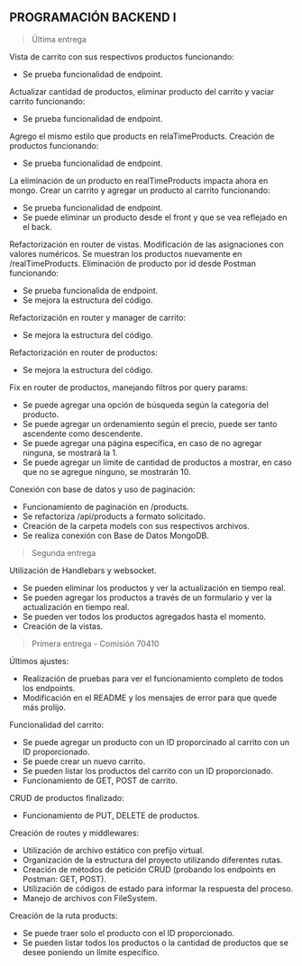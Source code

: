 ## PROGRAMACIÓN BACKEND I


> Última entrega


Vista de carrito con sus respectivos productos funcionando:<br>
- Se prueba funcionalidad de endpoint.<br>

Actualizar cantidad de productos, eliminar producto del carrito y vaciar carrito funcionando:<br>
- Se prueba funcionalidad de endpoint.<br>

Agrego el mismo estilo que products en relaTimeProducts. Creación de productos funcionando:<br>
- Se prueba funcionalidad de endpoint.<br>

La eliminación de un producto en realTimeProducts impacta ahora en mongo. Crear un carrito y agregar un producto al carrito funcionando:<br>
- Se prueba funcionalidad de endpoint.<br>
- Se puede eliminar un producto desde el front y que se vea reflejado en el back.<br>

Refactorización en router de vistas. Modificación de las asignaciones con valores numéricos. Se muestran los productos nuevamente en /realTimeProducts. Eliminación de producto por id desde Postman funcionando:<br>
- Se prueba funcionalida de endpoint.<br>
- Se mejora la estructura del código.<br>

Refactorización en router y manager de carrito:<br>
- Se mejora la estructura del código.<br>

Refactorización en router de productos:<br>
- Se mejora la estructura del código.<br>

Fix en router de productos, manejando filtros por query params:<br>
- Se puede agregar una opción de búsqueda según la categoría del producto.<br>
- Se puede agregar un ordenamiento según el precio, puede ser tanto ascendente como descendente.<br>
- Se puede agregar una página específica, en caso de no agregar ninguna, se mostrará la 1.<br>
- Se puede agregar un límite de cantidad de productos a mostrar, en caso que no se agregue ninguno, se mostrarán 10.<br>

Conexión con base de datos y uso de paginación:<br>
- Funcionamiento de paginación en /products.<br>
- Se refactoriza /api/products a formato solicitado.<br>
- Creación de la carpeta models con sus respectivos archivos.<br>
- Se realiza conexión con Base de Datos MongoDB.<br>


> Segunda entrega


Utilización de Handlebars y websocket.<br>
- Se pueden eliminar los productos y ver la actualización en tiempo real.<br>
- Se pueden agregar los productos a través de un formulario y ver la actualización en tiempo real.<br>
- Se pueden ver todos los productos agregados hasta el momento.<br>
- Creación de la vistas.<br>


> Primera entrega - Comisión 70410


Últimos ajustes:<br>
- Realización de pruebas para ver el funcionamiento completo de todos los endpoints.<br>
- Modificación en el README y los mensajes de error para que quede más prolijo.<br>

Funcionalidad del carrito:<br>
- Se puede agregar un producto con un ID proporcinado al carrito con un ID proporcionado.<br>
- Se puede crear un nuevo carrito.<br>
- Se pueden listar los productos del carrito con un ID proporcionado.<br>
- Funcionamiento de GET, POST de carrito.<br>

CRUD de productos finalizado:<br>
- Funcionamiento de PUT, DELETE de productos.<br>

Creación de routes y middlewares:<br>
- Utilización de archivo estático con prefijo virtual.<br>
- Organización de la estructura del proyecto utilizando diferentes rutas.<br>
- Creación de métodos de petición CRUD (probando los endpoints en Postman: GET, POST).<br>
- Utilización de códigos de estado para informar la respuesta del proceso.<br>
- Manejo de archivos con FileSystem.<br>

Creación de la ruta products:<br>
- Se puede traer solo el producto con el ID proporcionado.<br>
- Se pueden listar todos los productos o la cantidad de productos que se desee poniendo un límite específico.
